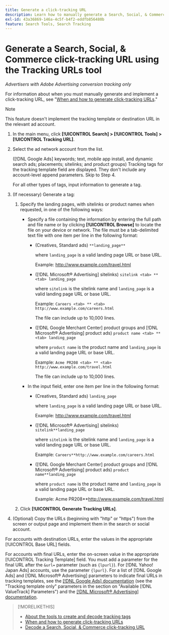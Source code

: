```yaml
---
title: Generate a click-tracking URL
description: Learn how to manually generate a Search, Social, & Commerce click-tracking URL.
exl-id: 43a36869-146a-4c5f-b4f2-eddfb856480b
feature: Search Tools, Search Tracking
---
```

# Generate a Search, Social, & Commerce click-tracking URL using the Tracking URLs tool

*Advertisers with Adobe Advertising conversion tracking only*

For information about when you must manually generate and implement a click-tracking URL, see "[When and how to generate click-tracking URLs](/help/search-social-commerce/tracking/click-tracking-ways-to-generate.md)."

>[!NOTE]
>
>This feature doesn't implement the tracking template or destination URL in the relevant ad account.

1. In the main menu, click **[!UICONTROL Search] > [!UICONTROL Tools] > [!UICONTROL Tracking URL]**.

1. Select the ad network account from the list.
   
   ([!DNL Google Ads] keywords; text, mobile app install, and dynamic search ads; placements; sitelinks; and product groups) Tracking tags for the tracking template field are displayed. They don't include any account-level append parameters. Skip to Step 4.
   
   For all other types of tags, input information to generate a tag.

1. (If necessary) Generate a tag:

   1. Specify the landing pages, with sitelinks or product names when requested, in one of the following ways:
      
      * Specify a file containing the information by entering the full path and file name or by clicking **[!UICONTROL Browse]** to locate the file on your device or network. The file must be a tab-delimited text file with one item per line in the following format:
      
        * (Creatives, Standard ads) `**landing_page**`
          
          where `landing_page` is a valid landing page URL or base URL.
          
          Example: http://www.example.com/travel.html
        
        * ([!DNL Microsoft® Advertising] sitelinks) `sitelink <tab> ** <tab> landing_page`
          
          where `sitelink` is the sitelink name and `landing_page` is a valid landing page URL or base URL.

          Example: `Careers <tab> ** <tab> http://www.example.com/careers.html`

          The file can include up to 10,000 lines.
         
        * ([!DNL Google Merchant Center] product groups and [!DNL Microsoft® Advertising] product ads) `product name <tab> ** <tab> landing_page`

          where `product name` is the product name and `landing_page` is a valid landing page URL or base URL.

          Example: `Acme PR208 <tab> ** <tab> http://www.example.com/travel.html`

          The file can include up to 10,000 lines.

      * In the input field, enter one item per line in the following format:

        * (Creatives, Standard ads) `landing_page`

          where `landing_page` is a valid landing page URL or base URL.

          Example: http://www.example.com/travel.html

        * ([!DNL Microsoft® Advertising] sitelinks) `sitelink**landing_page`

          where `sitelink` is the sitelink name and `landing_page` is a valid landing page URL or base URL.

          Example: `Careers**http://www.example.com/careers.html`
      
        * ([!DNL Google Merchant Center] product groups and [!DNL Microsoft® Advertising] product ads) `product name**landing_page`

          where `product name` is the product name and `landing_page` is a valid landing page URL or base URL.

          Example: Acme PR208**http://www.example.com/travel.html

   1. Click **[!UICONTROL Generate Tracking URLs]**.

1. (Optional) Copy the URLs (beginning with "http" or "https") from the screen or output page and implement them in the search or social account.

For accounts with destination URLs, enter the values in the appropriate [!UICONTROL Base URL] fields.

For accounts with final URLs, enter the on-screen value in the appropriate [!UICONTROL Tracking Template] field. You must add a parameter for the final URL after the `&url=` parameter (such as `{lpurl}`). For [!DNL Yahoo! Japan Ads] accounts, use the parameter `{lpurl}`. For a list of [!DNL Google Ads] and [!DNL Microsoft® Advertising] parameters to indicate final URLs in tracking templates, see the [[!DNL Google Ads] documentation](https://support.google.com/google-ads/answer/6305348) (see the "Tracking template only" parameters in the section on "Available [!DNL ValueTrack] Parameters") and the [[!DNL Microsoft® Advertising] documentation](https://help.ads.microsoft.com/#apex/3/en/56799/2).

>[!MORELIKETHIS]
>
>* [About the tools to create and decode tracking tags](tracking-tools-about.md)
>* [When and how to generate click-tracking URLs](/help/search-social-commerce/tracking/click-tracking-ways-to-generate.md)
>* [Decode a Search, Social, & Commerce click-tracking URL](click-tracking-url-decode.md)

